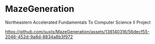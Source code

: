 # MazeGeneration
Northeastern Accelerated Fundamentals To Computer Science II Project

https://github.com/suxls/MazeGeneration/assets/138140316/56decf55-2046-452d-9a8d-8834a8b3f972

